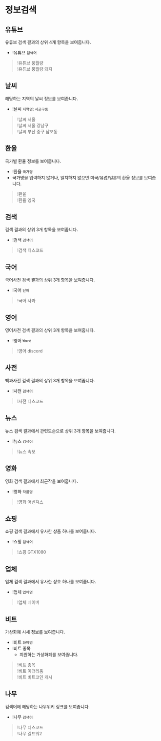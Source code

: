 # 정보검색

## 유튜브

유튜브 검색 결과의 상위 4개 항목을 보여줍니다.

- !유튜브 `검색어`

> !유튜브 풍월량 \
> !유튜브 풍월량 돼지

## 날씨

해당하는 지역의 날씨 정보를 보여줍니다.

- !날씨 `지역명:시군구동`

> !날씨 서울 \
> !날씨 서울 강남구 \
> !날씨 부산 중구 남포동

## 환율

국가별 환율 정보를 보여줍니다.

- !환율 `국가명`
- 국가명을 입력하지 않거나, 일치하지 않으면 미국/유럽/일본의 환율 정보를 보여줍니다.

> !환율 \
> !환율 영국

## 검색

검색 결과의 상위 3개 항목을 보여줍니다.

- !검색 `검색어`

> !검색 디스코드

## 국어

국어사전 검색 결과의 상위 3개 항목을 보여줍니다.

- !국어 `단어`

> !국어 사과

## 영어

영어사전 검색 결과의 상위 3개 항목을 보여줍니다.

- !영어 `Word`

> !영어 discord

## 사전

백과사전 검색 결과의 상위 3개 항목을 보여줍니다.

- !사전 `검색어`

> !사전 디스코드

## 뉴스

뉴스 검색 결과에서 관련도순으로 상위 3개 항목을 보여줍니다.

- !뉴스 `검색어`

> !뉴스 속보

## 영화

영화 검색 결과에서 최근작을 보여줍니다.

- !영화 `작품명`

> !영화 어벤져스

## 쇼핑

쇼핑 검색 결과에서 유사한 상품 하나를 보여줍니다.

- !쇼핑 `검색어`

> !쇼핑 GTX1080

## 업체

업체 검색 결과에서 유사한 상호 하나를 보여줍니다.

- !업체 `업체명`

> !업체 네이버

## 비트

가상화폐 시세 정보를 보여줍니다.

- !비트 `화폐명`
- !비트 종목
  - 지원하는 가상화폐를 보여줍니다.

> !비트 종목 \
> !비트 이더리움 \
> !비트 비트코인 캐시

## 나무

검색어에 해당하는 나무위키 링크를 보여줍니다.

- !나무 `검색어`

> !나무 디스코드 \
> !나무 길드워2
